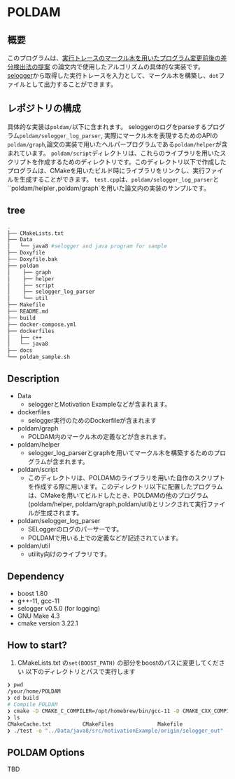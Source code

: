 # POLDAM

## 概要

このプログラムは、[実行トレースのマークル木を用いたプログラム変更前後の差分検出法の提案](https://library.naist.jp/dspace/handle/10061/14739) の論文内で使用したアルゴリズムの具体的な実装です。
[selogger](https://github.com/takashi-ishio/selogger)から取得した実行トレースを入力として、マークル木を構築し、`dot`ファイルとして出力することができます。

## レポジトリの構成
具体的な実装は`poldam/`以下に含まれます。
seloggerのログをparseするプログラム`poldam/selogger_log_parser`, 実際にマークル木を表現するためのAPIの`poldam/graph`,論文の実装で用いたヘルパープログラムである`poldam/helper`が含まれています。
`poldam/script`ディレクトリは、これらのライブラリを用いたスクリプトを作成するためのディレクトリです。このディレクトリ以下で作成したプログラムは、CMakeを用いたビルド時にライブラリをリンクし、実行ファイルを生成することができます。
`test.cpp`は、`poldam/selogger_log_parser`と``poldam/helpler`,`poldam/graph`を用いた論文内の実装のサンプルです。

## tree
```bash
.
├── CMakeLists.txt
├── Data
│   └── java8 #selogger and java program for sample
├── Doxyfile
├── Doxyfile.bak
├── poldam
│    ├── graph
│    ├── helper
│    ├── script
│    ├── selogger_log_parser
│    └── util
├── Makefile
├── README.md
├── build
├── docker-compose.yml
├── dockerfiles
│   ├── c++
│   └── java8
├── docs
└── poldam_sample.sh 
```

## Description
- Data
  - seloggerとMotivation Exampleなどが含まれます。
- dockerfiles
  - selogger実行のためのDockerfileが含まれます
- poldam/graph
  - POLDAM内のマークル木の定義などが含まれます。
- poldam/helper
  - selogger_log_parserとgraphを用いてマークル木を構築するためのプログラムが含まれます。
- poldam/script
  - このディレクトリは、POLDAMのライブラリを用いた自作のスクリプトを作成する際に用います。このディレクトリ以下に配置したプログラムは、CMakeを用いてビルドしたとき、POLDAMの他のプログラム(poldam/helper, poldam/graph,poldam/util)とリンクされて実行ファイルが生成されます。
- poldam/selogger_log_parser
  - SELoggerのログのパーサーです。
  - POLDAMで用いる上での定義などが記述されています。
- poldam/util
  - utility向けのライブラリです。

## Dependency

- boost 1.80
- g++-11, gcc-11
- selogger v0.5.0 (for logging)
- GNU Make 4.3 
- cmake version 3.22.1

## How to start?
1. CMakeLists.txt の`set(BOOST_PATH)` の部分をboostのパスに変更してください
以下のディレクトリとパスで実行します
```bash
❯ pwd
/your/home/POLDAM
❯ cd build
# Compile POLDAM
❯ cmake -D CMAKE_C_COMPILER=/opt/homebrew/bin/gcc-11 -D CMAKE_CXX_COMPILER=/opt/homebrew/bin/g++-11 .. && make
❯ ls
CMakeCache.txt          CMakeFiles              Makefile                cmake_install.cmake     test
❯ ./test -o "../Data/java8/src/motivationExample/origin/selogger_out" -t "../Data/java8/src/motivationExample/target/selogger_out"
```
## POLDAM Options
TBD
